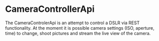 CameraControllerApi
===================
The CameraControlerApi is an attempt to control a DSLR via REST functionality. At the moment it is possible 
camera settings (ISO, aperture, time) to change, shoot pictures and stream the live view of the camera.

